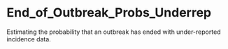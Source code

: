 # End_of_Outbreak_Probs_Underrep
Estimating the probability that an outbreak has ended with under-reported incidence data.
